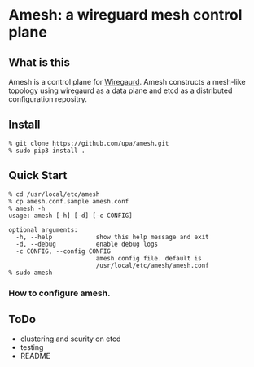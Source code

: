 
# Amesh: a wireguard mesh control plane

## What is this

Amesh is a control plane for [Wiregaurd](https://www.wireguard.com/).
Amesh constructs a mesh-like topology using wiregaurd as a data plane
and etcd as a distributed configuration repositry.


## Install

```
% git clone https://github.com/upa/amesh.git
% sudo pip3 install .
```

## Quick Start

```
% cd /usr/local/etc/amesh
% cp amesh.conf.sample amesh.conf
% amesh -h
usage: amesh [-h] [-d] [-c CONFIG]

optional arguments:
  -h, --help            show this help message and exit
  -d, --debug           enable debug logs
  -c CONFIG, --config CONFIG
                        amesh config file. default is
                        /usr/local/etc/amesh/amesh.conf
% sudo amesh
```

### How to configure amesh.


## ToDo

- clustering and scurity on etcd
- testing
- README
